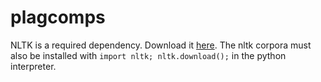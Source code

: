 plagcomps
=========

NLTK is a required dependency. Download it [here](http://nltk.org/install.html).
The nltk corpora must also be installed with `import nltk; nltk.download();` in the python interpreter.
